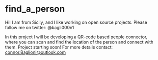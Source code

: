 # find_a_person
Hi! I am from Sicily, and I like working on open source projects. Please follow me on twitter: @bagli000n1 

In this project I will be developing a QR-code based people connector, where you can scan and find the location of the person and connect with them. 
Project starting soon! For more details contact: connor.Baglioni@outlook.com 
